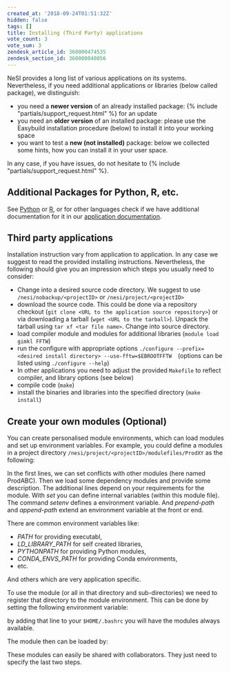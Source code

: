 ```yaml
---
created_at: '2018-09-24T01:51:32Z'
hidden: false
tags: []
title: Installing (Third Party) applications
vote_count: 3
vote_sum: 3
zendesk_article_id: 360000474535
zendesk_section_id: 360000040056
---
```


NeSI provides a long list of various applications on its systems.
Nevertheless, if you need additional applications or libraries (below
called package), we distinguish:

- you need a **newer version** of an already installed package:  {% include "partials/support_request.html" %} for
    an update
- you need an **older version** of an installed package: please use
    the Easybuild installation procedure (below) to install it into your
    working space
- you want to test a **new (not installed)** package: below we
    collected some hints, how you can install it in your user space.

In any case, if you have issues, do not hesitate to {% include "partials/support_request.html" %}.

## Additional Packages for Python, R, etc.

See [Python](../../Scientific_Computing/Supported_Applications/Python.md) or [R](../../Scientific_Computing/Supported_Applications/R.md),
or for other languages check if we have additional documentation for it
in our [application documentation](../Supported_Applications/index.md).

## Third party applications

Installation instruction vary from application to application. In any
case we suggest to read the provided installing instructions.
Nevertheless, the following should give you an impression which steps
you usually need to consider:

- Change into a desired source code directory. We suggest to use
    `/nesi/nobackup/<projectID>` or `/nesi/project/<projectID>`
- download the source code. This could be done via a repository
    checkout (`git clone <URL to the application source repository>`) or
    via downloading a tarball (`wget <URL to the tarball>`). Unpack the
    tarball using `tar xf <tar file name>`. Change into source
    directory.
- load compiler module and modules for additional libraries
    (`module load gimkl FFTW`)
- run the configure with appropriate options
    `./configure --prefix=<desired install directory> --use-fftw=$EBROOTFFTW  `(options
    can be listed using `./configure --help`)
- In other applications you need to adjust the provided `Makefile` to
    reflect compiler, and library options (see below)
- compile code (`make`)
- install the binaries and libraries into the specified directory
    (`make install`)

## Create your own modules (Optional)

You can create personalised module environments, which can load modules
and set up environment variables. For example, you could define a
modules in a project directory
`/nesi/project/<projectID>/modulefiles/ProdXY` as the following:

In the first lines, we can set conflicts with other modules (here named
ProdABC). Then we load some dependency modules and provide some
description. The additional lines depend on your requirements for the
module. With *set* you can define internal variables (within this module
file). The command *setenv* defines a environment variable. And
*prepend-path* and *append-path* extend an environment variable at the
front or end.

There are common environment variables like:

- *PATH* for providing executabl,
- *LD\_LIBRARY\_PATH* for self created libraries,
- *PYTHONPATH* for providing Python modules,
- *CONDA\_ENVS\_PATH* for providing Conda environments,
- etc.

And others which are very application specific.

To use the module (or all in that directory and sub-directories) we need
to register that directory to the module environment. This can be done
by setting the following environment variable:

by adding that line to your `$HOME/.bashrc` you will have the modules
always available.

The module then can be loaded by:

These modules can easily be shared with collaborators. They just need to
specify the last two steps.
